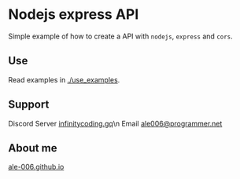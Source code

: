 # Nodejs express API
Simple example of how to create a API with `nodejs`, `express` and `cors`.

## Use
Read examples in [./use_examples](./use_examples/).

## Support
Discord Server [infinitycoding.gq](https://nfinitycoding.gq)\n
Email [ale006@programmer.net](mailto:ale006@programmer.net)

## About me
[ale-006.github.io](https://ale-006.github.io)
